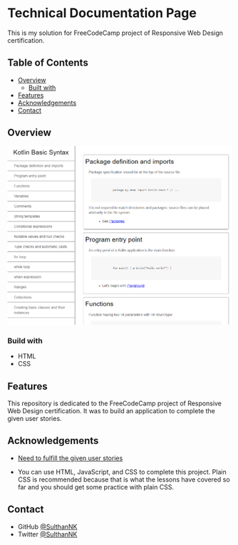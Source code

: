 # Technical Documentation Page

This is my solution for FreeCodeCamp project of Responsive Web Design certification.

## Table of Contents

- [Overview](#overview)
  - [Built with](#build-with)
- [Features](#features)
- [Acknowledgements](#acknowledgements)
- [Contact](#contact)

## Overview

![Screenshot](images/model.png)

### Build with

- HTML
- CSS

## Features

This repository is dedicated to the FreeCodeCamp project of Responsive Web Design certification. It was to build an application to complete the given user stories.

## Acknowledgements

- [Need to fulfill the given user stories](https://www.freecodecamp.org/learn/responsive-web-design/responsive-web-design-projects/build-a-technical-documentation-page)

- You can use HTML, JavaScript, and CSS to complete this project. Plain CSS is recommended because that is what the lessons have covered so far and you should get some practice with plain CSS.

## Contact

- GitHub [@SulthanNK](https://github.com/SulthanNK)
- Twitter [@SulthanNK](https://twitter.com/SulthanNK)